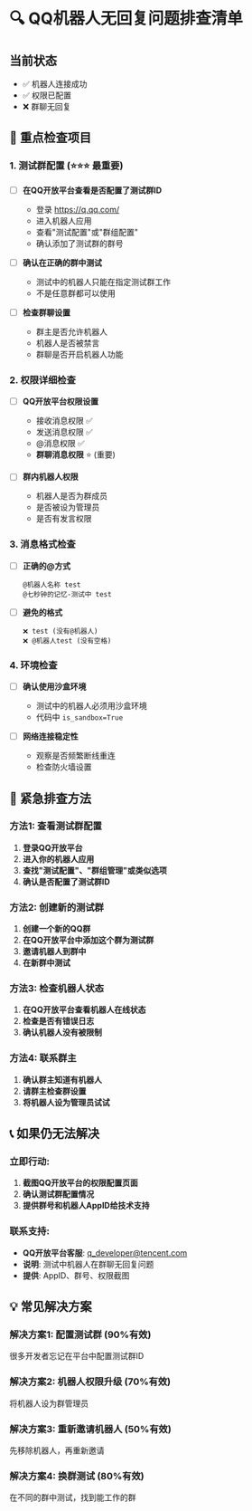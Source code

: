 # 🔍 QQ机器人无回复问题排查清单

## 当前状态
- ✅ 机器人连接成功
- ✅ 权限已配置
- ❌ 群聊无回复

## 🎯 重点检查项目

### 1. 测试群配置 (⭐⭐⭐ 最重要)
- [ ] **在QQ开放平台查看是否配置了测试群ID**
  - 登录 https://q.qq.com/
  - 进入机器人应用
  - 查看"测试配置"或"群组配置"
  - 确认添加了测试群的群号

- [ ] **确认在正确的群中测试**
  - 测试中的机器人只能在指定测试群工作
  - 不是任意群都可以使用

- [ ] **检查群聊设置**
  - 群主是否允许机器人
  - 机器人是否被禁言
  - 群聊是否开启机器人功能

### 2. 权限详细检查
- [ ] **QQ开放平台权限设置**
  - 接收消息权限 ✅
  - 发送消息权限 ✅
  - @消息权限 ✅
  - **群聊消息权限** ⭐ (重要)

- [ ] **群内机器人权限**
  - 机器人是否为群成员
  - 是否被设为管理员
  - 是否有发言权限

### 3. 消息格式检查
- [ ] **正确的@方式**
  ```
  @机器人名称 test
  @七秒钟的记忆-测试中 test
  ```

- [ ] **避免的格式**
  ```
  ❌ test (没有@机器人)
  ❌ @机器人test (没有空格)
  ```

### 4. 环境检查
- [ ] **确认使用沙盒环境**
  - 测试中的机器人必须用沙盒环境
  - 代码中 `is_sandbox=True`

- [ ] **网络连接稳定性**
  - 观察是否频繁断线重连
  - 检查防火墙设置

## 🚨 紧急排查方法

### 方法1: 查看测试群配置
1. **登录QQ开放平台**
2. **进入你的机器人应用**
3. **查找"测试配置"、"群组管理"或类似选项**
4. **确认是否配置了测试群ID**

### 方法2: 创建新的测试群
1. **创建一个新的QQ群**
2. **在QQ开放平台中添加这个群为测试群**
3. **邀请机器人到群中**
4. **在新群中测试**

### 方法3: 检查机器人状态
1. **在QQ开放平台查看机器人在线状态**
2. **检查是否有错误日志**
3. **确认机器人没有被限制**

### 方法4: 联系群主
1. **确认群主知道有机器人**
2. **请群主检查群设置**
3. **将机器人设为管理员试试**

## 📞 如果仍无法解决

### 立即行动:
1. **截图QQ开放平台的权限配置页面**
2. **确认测试群配置情况**
3. **提供群号和机器人AppID给技术支持**

### 联系支持:
- **QQ开放平台客服**: q_developer@tencent.com
- **说明**: 测试中机器人在群聊无回复问题
- **提供**: AppID、群号、权限截图

## 💡 常见解决方案

### 解决方案1: 配置测试群 (90%有效)
很多开发者忘记在平台中配置测试群ID

### 解决方案2: 机器人权限升级 (70%有效)
将机器人设为群管理员

### 解决方案3: 重新邀请机器人 (50%有效)
先移除机器人，再重新邀请

### 解决方案4: 换群测试 (80%有效)
在不同的群中测试，找到能工作的群
